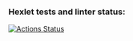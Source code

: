 ### Hexlet tests and linter status:
[![Actions Status](https://github.com/primadofilus/qa-engineer-project-85/workflows/hexlet-check/badge.svg)](https://github.com/primadofilus/qa-engineer-project-85/actions)
